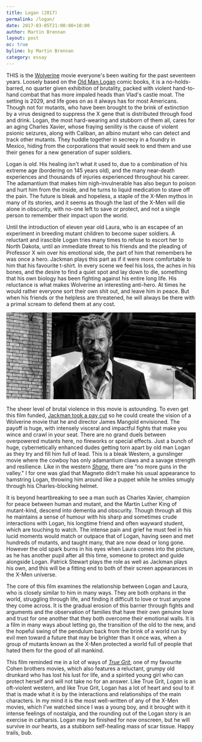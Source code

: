 ```yaml
---
title: Logan (2017)
permalink: /logan/
date: 2017-03-05T21:00:00+10:00
author: Martin Brennan
layout: post
oc: true
byline: by Martin Brennan
category: essay
---
```


<span class="first-letter">T</span>HIS is the [Wolverine](https://en.wikipedia.org/wiki/Wolverine_(character)) movie everyone's been waiting for the past seventeen years. Loosely based on the [Old Man Logan](https://en.wikipedia.org/wiki/Old_Man_Logan) comic books, it is a no-holds-barred, no quarter given exhibition of brutality, packed with violent hand-to-hand combat that has more impaled heads than Vlad's castle moat. The setting is 2029, and life goes on as it always has for most Americans. Though not for mutants, who have been brought to the brink of extinction by a virus designed to suppress the X gene that is distributed through food and drink. Logan, the most hard-wearing and stubborn of them all, cares for an aging Charles Xavier, whose fraying senility is the cause of violent psionic seizures, along with Caliban, an albino mutant who can detect and track other mutants. They huddle together in secrecy in a foundry in Mexico, hiding from the corporations that would seek to end them and use their genes for a new generation of super soldiers. <!--more-->

Logan is _old_. His healing isn't what it used to, due to a combination of his extreme age (bordering on 145 years old), and the many near-death experiences and thousands of injuries experienced throughout his career. The adamantium that makes him nigh-invulnerable has also begun to poison and hurt him from the inside, and he turns to liquid medication to stave off the pain. The future is bleak and hopeless, a staple of the X-Men mythos in many of its stories, and it seems as though the last of the X-Men will die alone in obscurity, with no-one left to save or protect, and not a single person to remember their impact upon the world.

Until the introduction of eleven year old Laura, who is an escapee of an experiment in breeding mutant children to become super soldiers. A reluctant and irascible Logan tries many times to refuse to escort her to North Dakota, until an immediate threat to his friends and the pleading of Professor X win over his emotional side, the part of him that remembers he was once a hero. Jackman plays this part as if it were more comfortable to him that his favourite t-shirt. In every scene we feel his loss, the aches in his bones, and the desire to find a quiet spot and lay down to die, something that his own biology has been fighting against his entire long life. His reluctance is what makes Wolverine an interesting anti-hero. At times he would rather everyone sort their own shit out, and leave him in peace. But when his friends or the helpless are threatened, he will always be there with a primal scream to defend them at any cost.

![logan](/images/logan.jpg)

The sheer level of brutal violence in this movie is astounding. To even get this film funded, [Jackman took a pay cut](http://www.theaustralian.com.au/arts/review/hugh-jackmans-logan-should-win-wolverine-an-oscar/news-story/095f7b42f57997055fe7061784784cd9) so he could create the vision of a Wolverine movie that he and director James Mangold envisioned. The payoff is huge, with intensely visceral and impactful fights that make you wince and crawl in your seat. There are no grand duels between overpowered mutants here, no fireworks or special effects. Just a bunch of huge, cybernetically enhanced dudes getting torn apart by old man Logan as they try and fill him full of lead. This is a bleak Western, a gunslinger movie where the cowboy has only adamantium claws and a savage strength and resilience. Like in the western [_Shane_](https://en.wikipedia.org/wiki/Shane_(film)), there are "no more guns in the valley." I for one was glad that Magneto didn't make his usual appearance to hamstring Logan, throwing him around like a puppet while he smiles smugly through his Charles-blocking helmet.

It is beyond heartbreaking to see a man such as Charles Xavier, champion for peace between human and mutant, and the Martin Luther King of mutant-kind, descend into dementia and obscurity. Though through all this he maintains a sense of humour with his sharp and sometimes crude interactions with Logan, his longtime friend and often wayward student, which are touching to watch. The intense pain and grief he must feel in his lucid moments would match or outpace that of Logan, having seen and met hundreds of mutants, and taught many, that are now dead or long gone. However the old spark burns in his eyes when Laura comes into the picture, as he has another pupil after all this time, someone to protect and guide alongside Logan. Patrick Stewart plays the role as well as Jackman plays his own, and this will be a fitting end to both of their screen appearances in the X-Men universe.

The core of this film examines the relationship between Logan and Laura, who is closely similar to him in many ways. They are both orphans in the world, struggling through life, and finding it difficult to love or trust anyone they come across. It is the gradual erosion of this barrier through fights and arguments and the observation of families that have their own genuine love and trust for one another that they both overcome their emotional walls. It is a film in many ways about letting go, the transition of the old to the new, and the hopeful swing of the pendulum back from the brink of a world run by evil men toward a future that may be brighter than it once was, when a group of mutants known as the X-Men protected a world full of people that hated them for the good of all mankind.

This film reminded me in a lot of ways of [_True Grit_](https://en.wikipedia.org/wiki/True_Grit_(2010_film)), one of my favourite Cohen brothers movies, which also features a reluctant, grumpy old drunkard who has lost his lust for life, and a spirited young girl who can protect herself and will not take no for an answer. Like True Grit, _Logan_ is an oft-violent western, and like True Grit, Logan has a lot of heart and soul to it that is made what it is by the interactions and relationships of the main characters. In my mind it is the most well-written of any of the X-Men movies, which I've watched since I was a young boy, and it brought with it intense feelings of nostalgia, and the rounding out of the Logan story is an exercise in catharsis. Logan may be finished for now onscreen, but he will survive in our hearts, as a stubborn self-healing mass of scar tissue. Happy trails, bub.
